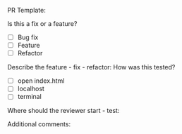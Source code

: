 PR Template:

Is this a fix or a feature?
- [ ] Bug fix
- [ ] Feature
- [ ] Refactor
 
Describe the feature - fix - refactor:
How was this tested?

- [ ] open index.html
- [ ] localhost
- [ ] terminal

Where should the reviewer start - test:

Additional comments:
